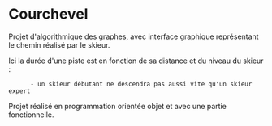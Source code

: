 # Courchevel

Projet d'algorithmique des graphes, avec interface graphique représentant le chemin réalisé par le skieur.

Ici la durée d'une piste est en fonction de sa distance et du niveau du skieur :
          
          - un skieur débutant ne descendra pas aussi vite qu'un skieur expert
          

Projet réalisé en programmation orientée objet et avec une partie fonctionnelle.
